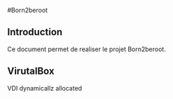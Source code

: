 #Born2beroot

## Introduction
Ce document permet de realiser le projet Born2beroot.

## VirutalBox
VDI
dynamicallz allocated

